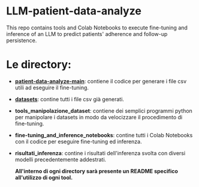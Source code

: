 # LLM-patient-data-analyze
This repo contains tools and Colab Notebooks to execute fine-tuning and inference of an LLM to predict patients' adherence and follow-up persistence.

# Le directory:

- [**patient-data-analyze-main**](./): contiene il codice per generare i file csv utili ad eseguire il fine-tuning.
- [**datasets**](./datasets): contine tutti i file csv già generati.
- **tools_manipolazione_dataset**: contiene dei semplici programmi python per manipolare i datasets in modo da velocizzare il procedimento di fine-tuning.
- **fine-tuning_and_inference_notebooks**: contine tutti i Colab Notebooks con il codice per eseguire fine-tuning ed inferenza.
- **risultati_inferenza**: contine i risultati dell'inferenza svolta con diversi modelli precedentemente addestrati.

  **All'interno di ogni directory sarà presente un README specifico all'utilizzo di ogni tool.**



